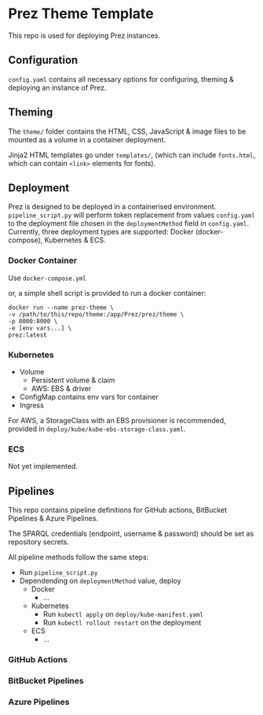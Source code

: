 # Prez Theme Template
This repo is used for deploying Prez instances.

## Configuration
`config.yaml` contains all necessary options for configuring, theming & deploying an instance of Prez.

## Theming
The `theme/` folder contains the HTML, CSS, JavaScript & image files to be mounted as a volume in a container deployment.

Jinja2 HTML templates go under `templates/`, (which can include `fonts.html`, which can contain `<link>` elements for fonts).

## Deployment
Prez is designed to be deployed in a containerised environment. `pipeline_script.py` will perform token replacement from values `config.yaml` to the deployment file chosen in the `deploymentMethod` field in `config.yaml`. Currently, three deployment types are supported: Docker (docker-compose), Kubernetes & ECS.

### Docker Container
Use `docker-compose.yml`

or, a simple shell script is provided to run a docker container:

```docker
docker run --name prez-theme \
-v /path/to/this/repo/theme:/app/Prez/prez/theme \
-p 8000:8000 \
-e [env vars...] \
prez:latest
```

### Kubernetes

- Volume
    - Persistent volume & claim
    - AWS: EBS & driver
- ConfigMap contains env vars for container
- Ingress

For AWS, a StorageClass with an EBS provisioner is recommended, provided in `deploy/kube/kube-ebs-storage-class.yaml`.

### ECS
Not yet implemented.

## Pipelines
This repo contains pipeline definitions for GitHub actions, BitBucket Pipelines & Azure Pipelines.

The SPARQL credentials (endpoint, username & password) should be set as repository secrets.

All pipeline methods follow the same steps:

- Run `pipeline_script.py`
- Dependending on `deploymentMethod` value, deploy
    - Docker
        - ...
    - Kubernetes
        - Run `kubectl apply` on `deploy/kube-manifest.yaml`
        - Run `kubectl rollout restart` on the deployment
    - ECS
        - ...

### GitHub Actions

### BitBucket Pipelines

### Azure Pipelines
